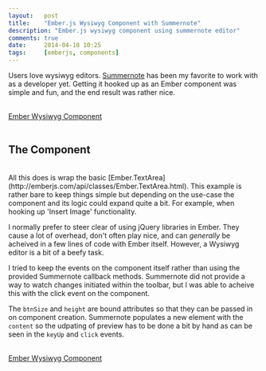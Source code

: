 ```yaml
---
layout:   post
title:    "Ember.js Wysiwyg Component with Summernote"
description: "Ember.js wysiwyg component using summernote editor"
comments: true
date:     2014-04-18 10:25
tags:     [emberjs, components]
---
```


Users love wysiwyg editors. [Summernote](http://hackerwins.github.io/summernote/) has been my favorite to work with as a developer yet. Getting it hooked up as an Ember component was simple and fun, and the end result was rather nice.

<br>
<a class="jsbin-embed" href="http://emberjs.jsbin.com/sofum/13/embed?output">Ember Wysiwyg Component</a><script src="http://static.jsbin.com/js/embed.js"></script>
<br><br>

## The Component
<br>
All this does is wrap the basic [Ember.TextArea](http://emberjs.com/api/classes/Ember.TextArea.html). This example is rather bare to keep things simple but depending on the use-case the component and its logic could expand quite a bit. For example, when hooking up 'Insert Image' functionality.

I normally prefer to steer clear of using jQuery libraries in Ember. They cause a lot of overhead, don't often play nice, and can _generally_ be acheived in a few lines of code with Ember itself. However, a Wysiwyg editor is a bit of a beefy task.

I tried to keep the events on the component itself rather than using the provided Summernote callback methods. Summernote did not provide a way to watch changes initiated within the toolbar, but I was able to acheive this with the click event on the component.

The `btnSize` and `height` are bound attributes so that they can be passed in on component creation. Summernote populates a new element with the `content` so the udpating of preview has to be done a bit by hand as can be seen in the `keyUp` and `click` events.

<br>
<a class="jsbin-embed" href="http://emberjs.jsbin.com/sofum/13/embed?js">Ember Wysiwyg Component</a><script src="http://static.jsbin.com/js/embed.js"></script>
<br><br>

